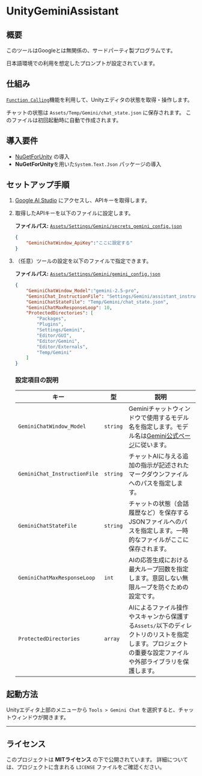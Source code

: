 # UnityGeminiAssistant

## 概要

このツールはGoogleとは無関係の、サードパーティ製プログラムです。

日本語環境での利用を想定したプロンプトが設定されています。

## 仕組み

[`Function Calling`](https://ai.google.dev/gemini-api/docs/function-calling)機能を利用して、Unityエディタの状態を取得・操作します。

チャットの状態は `Assets/Temp/Gemini/chat_state.json` に保存されます。
このファイルは初回起動時に自動で作成されます。

## 導入要件

-   [NuGetForUnity](https://github.com/GlitchEnzo/NuGetForUnity) の導入
-   **NuGetForUnity**を用いた`System.Text.Json` パッケージの導入

## セットアップ手順

1.  [Google AI Studio](https://ai.google.dev/aistudio) にアクセスし、APIキーを取得します。

2.  取得したAPIキーを以下のファイルに設定します。

    **ファイルパス:** [`Assets/Settings/Gemini/secrets_gemini_config.json`](Assets/Settings/Gemini/secrets_gemini_config.json)
    ```json
    {
        "GeminiChatWindow_ApiKey":"ここに設定する"
    }
    ```

3.  （任意）ツールの設定を以下のファイルで指定できます。

    **ファイルパス:** [`Assets/Settings/Gemini/gemini_config.json`](Assets/Settings/Gemini/gemini_config.json)

    ```json
    {
        "GeminiChatWindow_Model":"gemini-2.5-pro",
        "GeminiChat_InstructionFile": "Settings/Gemini/assistant_instruction.md",
        "GeminiChatStateFile": "Temp/Gemini/chat_state.json",
        "GeminiChatMaxResponseLoop": 10,
        "ProtectedDirectories": [
            "Packages",
            "Plugins",
            "Settings/Gemini",
            "Editor/GUI",
            "Editor/Gemini",
            "Editor/Externals",
            "Temp/Gemini"
        ]
    }
    ```

    ### 設定項目の説明

    | キー                         | 型      | 説明                                                                                                                              |
    | ---------------------------- | ------- | --------------------------------------------------------------------------------------------------------------------------------- |
    | `GeminiChatWindow_Model`     | `string`  | Geminiチャットウィンドウで使用するモデル名を指定します。モデル名は[Gemini公式ページ](https://ai.google.dev/gemini-api/docs/models#model-variations)に従います。                                                     |
    | `GeminiChat_InstructionFile` | `string`  | チャットAIに与える追加の指示が記述されたマークダウンファイルへのパスを指定します。                                     |
    | `GeminiChatStateFile`        | `string`  | チャットの状態（会話履歴など）を保存するJSONファイルへのパスを指定します。一時的なファイルがここに保存されます。                    |
    | `GeminiChatMaxResponseLoop`  | `int`     | AIの応答生成における最大ループ回数を指定します。意図しない無限ループを防ぐための設定です。                                        |
    | `ProtectedDirectories`       | `array`   | AIによるファイル操作やスキャンから保護する`Assets/`以下のディレクトリのリストを指定します。プロジェクトの重要な設定ファイルや外部ライブラリを保護します。 |

## 起動方法

Unityエディタ上部のメニューから `Tools > Gemini Chat` を選択すると、チャットウィンドウが開きます。

---

## ライセンス

このプロジェクトは **MITライセンス** の下で公開されています。
詳細については、プロジェクトに含まれる `LICENSE` ファイルをご確認ください。